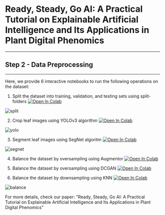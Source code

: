 # Ready, Steady, Go AI: A Practical Tutorial on Explainable Artificial Intelligence and Its Applications in Plant Digital Phenomics
----
## Step 2 - Data Preprocessing
----

Here, we provide 6 interactive notebooks to run the following operations on the dataset:

1. Split the dataset into training, validation, and testing sets using split-folders  [![Open In Colab](https://colab.research.google.com/assets/colab-badge.svg)](https://colab.research.google.com/github/faridnakhle/RSG/blob/main/1.%20RSG_Data%20splitter.ipynb)

 ![split](http://faridnakhle.com/pv/githubimages/Data%20Split.png?)

2. Crop leaf images using YOLOv3 algorithm [![Open In Colab](https://colab.research.google.com/assets/colab-badge.svg)](https://colab.research.google.com/github/faridnakhle/RSG/blob/main/2.%20RSG_Leaf%20cropper.ipynb)

 ![yolo](http://faridnakhle.com/pv/githubimages/yolo.png?)

3. Segment leaf images using SegNet algoritm [![Open In Colab](https://colab.research.google.com/assets/colab-badge.svg)](https://colab.research.google.com/github/faridnakhle/RSG/blob/main/3.%20RSG_Leaf%20segmenter.ipynb)

 ![segnet](http://faridnakhle.com/pv/githubimages/segnet.png?)

4. Balance the dataset by oversampling using Augmentor [![Open In Colab](https://colab.research.google.com/assets/colab-badge.svg)](https://colab.research.google.com/github/faridnakhle/RSG/blob/main/4.%20RSG_Oversample%20with%20Augmentor.ipynb)

5. Balance the dataset by oversampling using DCGAN [![Open In Colab](https://colab.research.google.com/assets/colab-badge.svg)](https://colab.research.google.com/github/faridnakhle/RSG/blob/main/5.%20RSG_Oversample%20with%20DCGAN.ipynb)

6. Balance the dataset by downsampling using KNN [![Open In Colab](https://colab.research.google.com/assets/colab-badge.svg)](https://colab.research.google.com/github/faridnakhle/RSG/blob/main/6.%20RSG_Downsample%20with%20KNN.ipynb)

 ![balance](http://faridnakhle.com/pv/githubimages/Balance.png?)

For more details, check our paper: "Ready, Steady, Go AI: A Practical Tutorial on Explainable Artificial Intelligence and Its Applications in Plant Digital Phenomics"